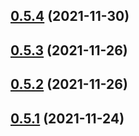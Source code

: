## [0.5.4](https://github.com/vegaprotocol/token-frontend/compare/0.5.3...0.5.4) (2021-11-30)



## [0.5.3](https://github.com/vegaprotocol/token-frontend/compare/0.5.2...0.5.3) (2021-11-26)



## [0.5.2](https://github.com/vegaprotocol/token-frontend/compare/0.5.1...0.5.2) (2021-11-26)



## [0.5.1](https://github.com/vegaprotocol/token-frontend/compare/v0.5.0...0.5.1) (2021-11-24)



